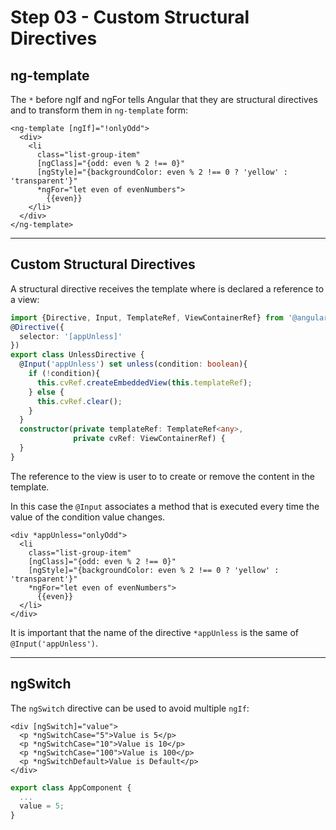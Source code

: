 # Step 03 - Custom Structural Directives

## ng-template

The `*` before ngIf and ngFor tells Angular that they are structural directives and to transform them in `ng-template` form:

```angular2html
<ng-template [ngIf]="!onlyOdd">
  <div>
    <li
      class="list-group-item"
      [ngClass]="{odd: even % 2 !== 0}"
      [ngStyle]="{backgroundColor: even % 2 !== 0 ? 'yellow' : 'transparent'}"
      *ngFor="let even of evenNumbers">
        {{even}}
    </li>
  </div>
</ng-template>
```
---

## Custom Structural Directives

A structural directive receives the template where is declared a reference to a view:

```typescript
import {Directive, Input, TemplateRef, ViewContainerRef} from '@angular/core';
@Directive({
  selector: '[appUnless]'
})
export class UnlessDirective {
  @Input('appUnless') set unless(condition: boolean){
    if (!condition){
      this.cvRef.createEmbeddedView(this.templateRef);
    } else {
      this.cvRef.clear();
    }
  }
  constructor(private templateRef: TemplateRef<any>,
              private cvRef: ViewContainerRef) {
  }
}
```
The reference to the view is user to to create or remove the content in the template.

In this case the `@Input` associates a method that is executed every time the value of the condition value changes.

```angular2html
<div *appUnless="onlyOdd">
  <li
    class="list-group-item"
    [ngClass]="{odd: even % 2 !== 0}"
    [ngStyle]="{backgroundColor: even % 2 !== 0 ? 'yellow' : 'transparent'}"
    *ngFor="let even of evenNumbers">
      {{even}}
  </li>
</div>
```

It is important that the name of the directive `*appUnless` is the same of `@Input('appUnless')`.

---

## ngSwitch

The `ngSwitch` directive can be used to avoid multiple `ngIf`:

```angular2html
<div [ngSwitch]="value">
  <p *ngSwitchCase="5">Value is 5</p>
  <p *ngSwitchCase="10">Value is 10</p>
  <p *ngSwitchCase="100">Value is 100</p>
  <p *ngSwitchDefault>Value is Default</p>
</div>
```
```typescript
export class AppComponent {
  ...
  value = 5;
}
```
